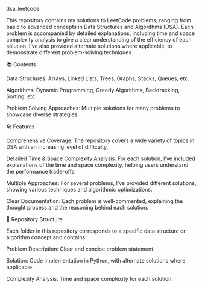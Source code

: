 dsa_leetcode

This repository contains my solutions to LeetCode problems, ranging from basic to advanced concepts in Data Structures and Algorithms (DSA). Each problem is accompanied by detailed explanations, including time and space complexity analysis to give a clear understanding of the efficiency of each solution. I’ve also provided alternate solutions where applicable, to demonstrate different problem-solving techniques.

📚 Contents

Data Structures: Arrays, Linked Lists, Trees, Graphs, Stacks, Queues, etc.

Algorithms: Dynamic Programming, Greedy Algorithms, Backtracking, Sorting, etc.

Problem Solving Approaches: Multiple solutions for many problems to showcase diverse strategies.

🛠️ Features

Comprehensive Coverage: The repository covers a wide variety of topics in DSA with an increasing level of difficulty.

Detailed Time & Space Complexity Analysis: For each solution, I’ve included explanations of the time and space complexity, helping users understand the performance trade-offs.

Multiple Approaches: For several problems, I’ve provided different solutions, showing various techniques and algorithmic optimizations.

Clear Documentation: Each problem is well-commented, explaining the thought process and the reasoning behind each solution.

📂 Repository Structure

Each folder in this repository corresponds to a specific data structure or algorithm concept and contains:

Problem Description: Clear and concise problem statement.

Solution: Code implementation in Python, with alternate solutions where applicable.

Complexity Analysis: Time and space complexity for each solution.
